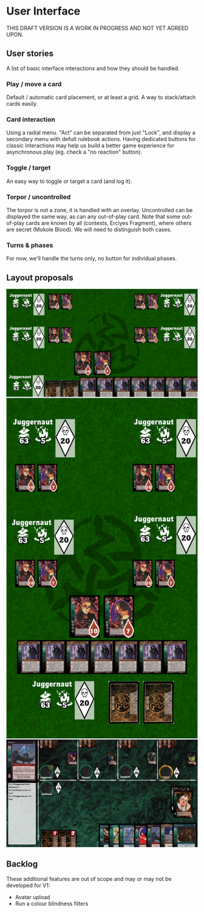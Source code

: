 # User Interface

THIS DRAFT VERSION IS A WORK IN PROGRESS AND NOT YET AGREED UPON.

## User stories

A list of basic interface interactions and how they should be handled.

### Play / move a card

Default / automatic card placement, or at least a grid.
A way to stack/attach cards easily.

### Card interaction

Using a radial menu. "Act" can be separated from just "Lock", and display a secondary
menu with defult rulebook actions.
Having dedicated buttons for classic interactions may help us build
a better game experience for asynchronous play (eg. check a "no reaction" button).

### Toggle / target

An easy way to toggle or target a card (and log it).

### Torpor / uncontrolled

The torpor is not a zone, it is handled with an overlay.
Uncontrolled can be displayed the same way, as can any out-of-play card.
Note that some out-of-play cards are known by all (contests, Erciyes Fragment),
where others are secret (Mokole Blood). We will need to distinguish both cases.

### Turns & phases

For now, we'll handle the turns only, no button for individual phases.

## Layout proposals

![Andrew Desktop](andrew-desktop.png)
![Andrew Mobile](andrew-mobile.png)
![Chris Desktop](chris-desktop.png)

## Backlog

These additional features are out of scope and may or may not be developed for V1:

- Avatar upload
- Run a colour blindness filters
